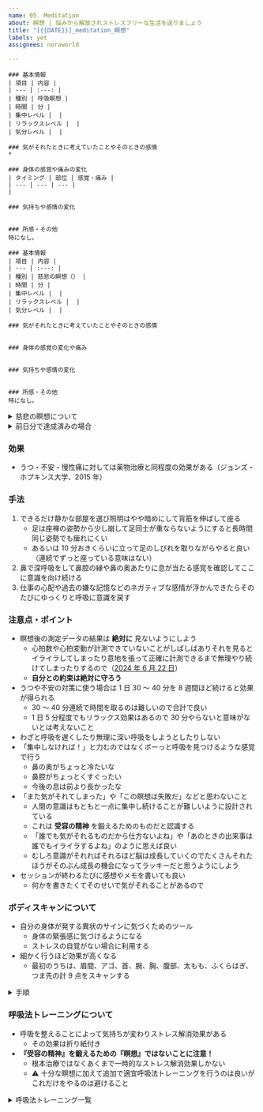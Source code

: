 ```yaml
---
name: 05. Meditation
about: 瞑想 | 悩みから解放されストレスフリーな生活を送りましょう
title: "[{{DATE}}]_meditation_瞑想"
labels: yet
assignees: noraworld

---
```


```
### 基本情報
| 項目 | 内容 |
| --- | :---: |
| 種別 | 呼吸瞑想 |
| 時間 | 分 |
| 集中レベル |  |
| リラックスレベル |  |
| 気分レベル |  |

### 気がそれたときに考えていたことやそのときの感情
* 

### 身体の感覚や痛みの変化
| タイミング | 部位 | 感覚・痛み |
| --- | --- | --- |
| 

### 気持ちや感情の変化


### 所感・その他
特になし。
```



```
### 基本情報
| 項目 | 内容 |
| --- | :---: |
| 種別 | 慈悲の瞑想（） |
| 時間 | 分 |
| 集中レベル |  |
| リラックスレベル |  |
| 気分レベル |  |

### 気がそれたときに考えていたことやそのときの感情


### 身体の感覚の変化や痛み


### 気持ちや感情の変化


### 所感・その他
特になし。
```

<details>
<summary>慈悲の瞑想について</summary>

### 効果
* 最も短時間で大きな効果が得られる瞑想
* 自分と他人の幸せを祈りながら瞑想する
* 1 日 10 ～ 15 分間を一定期間行うと 15 ヶ月効果が持続する

### 手法
1. リラックスして座る
2. 背筋を伸ばす
3. 目を閉じる
4. 自分が楽しく会話した相手をイメージする
5. 以下のフレーズを心の中で唱える（簡易版でも正式版と同等の効果がある）

#### 正式版
> _この人は心と体を持っています　私も同じです_
>
> _気持ちや感情色々な考えがこの人にもあります　私も同じです_
>
> _悲しんだり　がっかりしたり　怒ったり　混乱したりする事があります　私も同じです_
>
> _人生でメンタル的にも肉体的にも色んな苦しみを乗り越えてきています　私も同じです_
>
> _人生で色んな喜びや幸せ　色んな人からの愛を経験して生きています　私も同じです_
>
> _この人は幸せになりたいと願っています　私も同じです_
>
> _この人が幸せでありますように_

#### 簡易版
> _私が幸せでありますように_
>
> _私の苦しみが無くなりますように_
>
> _私の願いが叶いますように_
>
> _私が穏やかで過ごせますように_

### アップグレード方法
1. 身体のどこかに手をおく
2. 深い呼吸か呼吸瞑想をしてリラックスする
3. すっきりした心で以下の質問に答える
    * ⚠️ **もやもやしていたりや心がざわついていたりしたら先に進まない**
4. 質問に回答した答えを紙に書き出す
5. 慈悲の瞑想に使いたい項目を 2 〜 4 つ選ぶ（最低 2 つ、理想は 4 つ）
6. 選んだ項目を祈りと願いのフレーズに変える
    * 例: 私が穏やかで毎日リラックスして自分の時間が取れますように、世界中どこでもできる自由な仕事に就けますように、来年こそは 2 ヶ月海外旅行に行けるような自由ができますように
7. 作成したフレーズを自分に囁いてみる
8. 優しい気持ち、なにかに感謝する気持ち、うるっとくる気持ちが込み上げてきたら完成
9. 完成したフレーズを慈悲の瞑想として使う

#### 質問
1. 自分に本当に必要なものは何ですか？
    * 例: 自由でリラックできる時間
2. 「人と繋がること」「穏やかでいること」「自由でいること」の中で、自分が満たされて _**いない**_ ことはどれですか？
3. 自分が他の人（親友や大事な人）から聞きたい言葉（嬉しい言葉）は何ですか？
    * 例: あなたのおかげで助かってるよ、そんながんばらなくていいんだよ、おつかれさま
4. 今後の人生で毎日でも他人から言われたい言葉は何ですか？
    * 例: 私はあなたの味方だよ、しんどいこともあるだろうけど困ったときは休んでもいいんだよ、いつもありがとう
5. 自分の人生で最も達成したいことは何ですか？
</details>



<details>
<summary>前日分で達成済みの場合</summary>

```
### 基本情報
| 項目 | 内容 |
| --- | :---: |
| 時間 | 分 |

### 所感・その他
前日分で達成済み。
```
</details>



### 効果
* うつ・不安・慢性痛に対しては薬物治療と同程度の効果がある（ジョンズ・ホプキンス大学、2015 年）

### 手法
1. できるだけ静かな部屋を選び照明はやや暗めにして背筋を伸ばして座る
    * 足は座禅の姿勢から少し崩して足同士が重ならないようにすると長時間同じ姿勢でも痺れにくい
    * あるいは 10 分おきくらいに立って足のしびれを取りながらやると良い（連続でずっと座っている意味はない）
2. 鼻で深呼吸をして鼻腔の縁や鼻の奥あたりに息が当たる感覚を確認してここに意識を向け続ける
3. 仕事の心配や過去の嫌な記憶などのネガティブな感情が浮かんできたらそのたびにゆっくりと呼吸に意識を戻す

### 注意点・ポイント
* 瞑想後の測定データの結果は **絶対に** 見ないようにしよう
    * 心拍数や心拍変動が計測できていないことがしばしばありそれを見るとイライラしてしまったり意地を張って正確に計測できるまで無理やり続けてしまったりするので（[2024 年 6 月 22 日](https://github.com/noraworld/diary/blob/edbcbde8df872014f50e2730cecd6ee383b61b2e/templates/meditation/2024/06/2024-06-22-.md)）
    * **自分との約束は絶対に守ろう**
* うつや不安の対策に使う場合は 1 日 30 〜 40 分を 8 週間ほど続けると効果が得られる
    * 30 〜 40 分連続で時間を取るのは難しいので合計で良い
    * 1 日 5 分程度でもリラックス効果はあるので 30 分やらないと意味がないとは考えないこと
* わざと呼吸を遅くしたり無理に深い呼吸をしようとしたりしない
* 「集中しなければ！」と力むのではなくボーっと呼吸を見つけるような感覚で行う
    * 鼻の奥がちょっと冷たいな
    * 鼻腔がちょっとくすぐったい
    * 今後の息は前より長かったな
* 「また気がそれてしまった」や「この瞑想は失敗だ」などと思わないこと
    * 人間の意識はもともと一点に集中し続けることが難しいように設計されている
    * これは **受容の精神** を鍛えるためのものだと認識する
    * 「誰でも気がそれるものだから仕方ないよね」や「あのときの出来事は誰でもイライラするよね」のように思えば良い
    * むしろ意識がそれればそれるほど脳は成長していくのでたくさんそれたほうがそのぶん成長の機会になってラッキーだと思うようにしよう
* セッションが終わるたびに感想やメモを書いても良い
    * 何かを書きたくてそのせいで気がそれることがあるので

### ボディスキャンについて
* 自分の身体が発する異状のサインに気づくためのツール
    * 身体の緊張感に気づけるようになる
    * ストレスの自覚がない場合に利用する
* 細かく行うほど効果が高くなる
    * 最初のうちは、眉間、アゴ、首、腕、胸、腹部、太もも、ふくらはぎ、つま先の計 9 点をスキャンする

<details>
<summary>手順</summary>

1. リラックス
    * 邪魔が入らない場所を横たわり、そのまま数秒だけ何もせずにリラックスする
2. 頭のスキャン
    * 自分の頭に意識を向け、パーツごとに「緊張していないかどうか？」をチェックしていく
    * 「眉間にシワを寄せていないか？」「アゴに力が入っていないか？」「頭のてっぺんに強張りがないか？」など、細かく自分の状態をスキャンしてみる
3. 上半身のスキャン
    * 上半身の各パーツに意識を向けていく
    * 「肩の力は抜けているか？」「腕に緊張感はないか？」「お腹に不快感はないか？」など細かくパーツをチェックする
4. 下半身のスキャン
    * 「太ももやふくらはぎに圧迫感はないか？」「つま先を丸めていないか？」などをスキャンする
</details>

### 呼吸法トレーニングについて
* 呼吸を整えることによって気持ちが変わりストレス解消効果がある
    * その効果は折り紙付き
* **『受容の精神』を鍛えるための『瞑想』ではないことに注意！**
    * 根本治療ではなくあくまで一時的なストレス解消効果しかない
    * ⚠️ 十分な瞑想に加えて追加で適宜呼吸法トレーニングを行うのは良いがこれだけをやるのは避けること

<details>
<summary>呼吸法トレーニング一覧</summary>

* ブリーズチェック
    1. 床などの固い地面に横たわる
    2. 右手をお腹の上に置き、左手を胸の上に置く
    3. その状態で呼吸を続ける
* バルーン・ブリージング
    1. テニスボールぐらいの小さな風船が、自分のお腹の中に入っている様子を想像する
    2. 鼻から息を吸いながら、想像の風船が少しずつふくらんでいく様子をイメージすると同時に、風船がお腹を内側から押しているように想像する
    3. 鼻か口から息を吐きながら、風船から空気が抜けていく様子をイメージして、風船が元の状態に戻るまで息を吐き切る
* ブリーズ・カウンティング
    1. リラックスして座り、できるだけゆっくりと鼻から呼吸する
    2. 息を吐き終わったら、頭の中で「1」とカウントする
    3. 続いて呼吸を数えていき、「10」までカウントしたら再び「1」から数え直す
* 7-11 ブリージング
    1. 鼻から息を吸いながら 7 まで数える
    2. 鼻から息を吐きながら 11 まで数える
* イコール・ブリージング
    1. 静かな場所で座って肩の力を抜く
    2. 4 秒で息を吸う
    3. 4 秒で息を吐く
    4. 上記を 5 〜 8 セット繰り返したあと呼吸の秒数を 5, 6, 7, ... と苦しくないレベルまで少しずつ伸ばしていく
    5. 秒数を増やすごとに「身体のどこかにこわばった部分はないか？」「皮膚やアゴは緊張していないか？」を意識しながら実践する
* ボックス・ブリージング
    1. 口を閉じ、鼻から 4 秒かけて息を吸う
    2. 4 秒間息を止める
    3. 4 秒かけて口から息を吐き出す
    4. 4 秒間息を止める
* オルタナティブ・ブリージング
    1. 右の鼻の穴を指で押さえる
    2. 左の鼻の穴から息を吸う
    3. 左の鼻の穴を指で押さえる
    4. 右の鼻の穴から息を吐く
    5. 左の鼻の穴を押さえたまま、右の鼻の穴から息を吸う
    6. 再び右の鼻の穴を指で押さえ、左の鼻の穴から息を吐く
* エクスターナル・ブリージング
    1. 背筋を伸ばし、あぐらをかいて座る
    2. 鼻から限界まで息を吸う
    3. 息を吐きながらアゴを引き、限界までお腹をへこませる
    4. そのまま 10 〜 15 秒ほど息を止める
    5. 再び限界まで息を吸う
</details>
